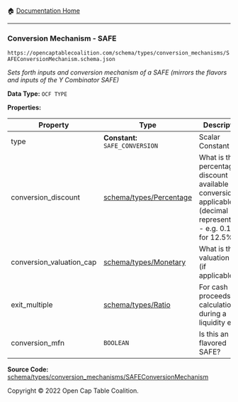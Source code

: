 :house: [Documentation Home](/docs/README.md)

---

### Conversion Mechanism - SAFE

`https://opencaptablecoalition.com/schema/types/conversion_mechanisms/SAFEConversionMechanism.schema.json`

_Sets forth inputs and conversion mechanism of a SAFE (mirrors the flavors and inputs of the Y Combinator SAFE)_

**Data Type:** `OCF TYPE`

**Properties:**

| Property                 | Type                                                        | Description                                                                                                               | Required   |
| ------------------------ | ----------------------------------------------------------- | ------------------------------------------------------------------------------------------------------------------------- | ---------- |
| type                     | **Constant:** `SAFE_CONVERSION`                             | Scalar Constant                                                                                                           | `REQUIRED` |
| conversion_discount      | [schema/types/Percentage](/docs/schema/types/Percentage.md) | What is the percentage discount available upon conversion, if applicable? (decimal representation - e.g. 0.125 for 12.5%) | -          |
| conversion_valuation_cap | [schema/types/Monetary](/docs/schema/types/Monetary.md)     | What is the valuation cap (if applicable)?                                                                                | -          |
| exit_multiple            | [schema/types/Ratio](/docs/schema/types/Ratio.md)           | For cash proceeds calculation during a liquidity event.                                                                   | -          |
| conversion_mfn           | `BOOLEAN`                                                   | Is this an MFN flavored SAFE?                                                                                             | -          |

**Source Code:** [schema/types/conversion_mechanisms/SAFEConversionMechanism](../../../schema/types/conversion_mechanisms/SAFEConversionMechanism.schema.json)

Copyright © 2022 Open Cap Table Coalition.
